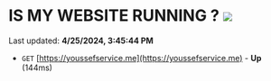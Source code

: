 # IS MY WEBSITE RUNNING ? [![](https://img.shields.io/static/v1?label=Sponsor&message=%E2%9D%A4&logo=GitHub&color=%23fe8e86)](https://github.com/sponsors/<username>)

Last updated: **4/25/2024, 3:45:44 PM**

- `GET` [https://youssefservice.me](https://youssefservice.me) - **Up** (144ms)
